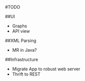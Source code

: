 #TODO

##UI
  - Graphs
  - API view

##XML Parsing
  - MR in Java?

##Infrastructure
  - Migrate App to robust web server
  - Thrift to REST